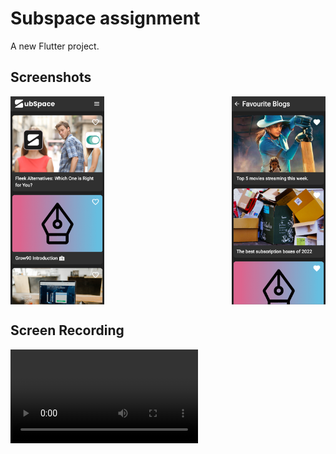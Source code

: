 # Subspace assignment

A new Flutter project.

## Screenshots

<div style="display: flex; justify-content: space-between;">
  <img src="assets/screenshots/screenshot-1.png" alt="Screenshot 1" width="150">
  <img src="assets/screenshots/screenshot-2.png" alt="Screenshot 2" width="150">
</div>

## Screen Recording

<video src='assets/screen%20recordings/recording.mp4'>

## Download The App

Go to the releases section or click <a href='https://github.com/burhanuddin-limdi/subspec_project/releases'>here</a>

## Installation

Follow these steps to get MusicStream Pro up and running on your device:

1. Clone this repository to your local machine:

   ```sh
   git clone https://github.com/burhanuddin-limdi/limusic.git
   ```

2. Navigate to the project directory:

   ```sh
   cd limusic
   ```

3. Install the required dependencies:

   ```sh
   flutter pub get
   ```

4. Run the app:

   ```sh
   flutter run
   ```
